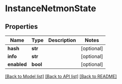 # InstanceNetmonState



## Properties
Name | Type | Description | Notes
------------ | ------------- | ------------- | -------------
**hash** | **str** |  | [optional] 
**info** | **str** |  | [optional] 
**enabled** | **bool** |  | [optional] 

[[Back to Model list]](../README.md#documentation-for-models) [[Back to API list]](../README.md#documentation-for-api-endpoints) [[Back to README]](../README.md)


